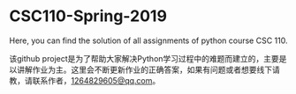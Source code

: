 # CSC110-Spring-2019
Here, you can find the solution of all assignments of python course CSC 110.

该github project是为了帮助大家解决Python学习过程中的难题而建立的，主要是以讲解作业为主。这里会不断更新作业的正确答案，如果有问题或者想要线下请教，请联系作者，1264829605@qq.com。

